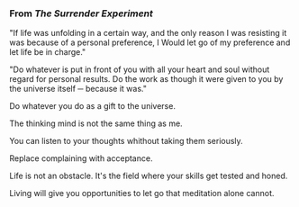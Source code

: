 ### From _The Surrender Experiment_

"If life was unfolding in a certain way, and the only reason I was resisting it was because of a personal preference, I Would let go of my preference and let life be in charge."

"Do whatever is put in front of you with all your heart and soul without regard for personal results. Do the work as though it were given to you by the universe itself ─ because it was."

Do whatever you do as a gift to the universe.

The thinking mind is not the same thing as me.

You can listen to your thoughts whithout taking them seriously.

Replace complaining with acceptance.

Life is not an obstacle. It's the field where your skills get tested and honed.

Living will give you opportunities to let go that meditation alone cannot.
